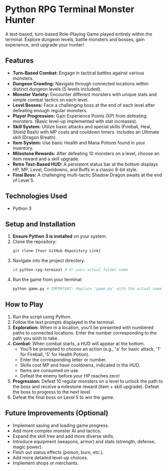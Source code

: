 # Python RPG Terminal Monster Hunter

A text-based, turn-based Role-Playing Game played entirely within the terminal. Explore dungeon levels, battle monsters and bosses, gain experience, and upgrade your hunter!

## Features

*   **Turn-Based Combat:** Engage in tactical battles against various monsters.
*   **Dungeon Crawling:** Navigate through connected locations within distinct dungeon levels (5 levels included).
*   **Monster Variety:** Encounter different monsters with unique stats and simple combat tactics on each level.
*   **Level Bosses:** Face a challenging boss at the end of each level after defeating enough regular monsters.
*   **Player Progression:** Gain Experience Points (XP) from defeating monsters. (Basic level-up implemented with stat increases).
*   **Skill System:** Utilize basic attacks and special skills (Fireball, Heal, Shield Bash) with MP costs and cooldown timers. Includes an Ultimate skill (Dragon Breath).
*   **Item System:** Use basic Health and Mana Potions found in your inventory.
*   **Milestone Rewards:** After defeating 10 monsters on a level, choose an item reward and a skill upgrade.
*   **Retro Text-Based HUD:** A persistent status bar at the bottom displays HP, MP, Level, Cooldowns, and Buffs in a classic 8-bit style.
*   **Final Boss:** A challenging multi-tactic Shadow Dragon awaits at the end of Level 5.

## Technologies Used

*   Python 3

## Setup and Installation

1.  **Ensure Python 3 is installed** on your system.
2.  Clone the repository:
    ```bash
    git clone [Your GitHub Repository Link]
    ```
3.  Navigate into the project directory:
    ```bash
    cd python-rpg-terminal # Or your actual folder name
    ```
4.  Run the game from your terminal:
    ```bash
    python game.py # IMPORTANT: Replace 'game.py' with the actual name of your Python script file!
    ```

## How to Play

1.  Run the script using Python.
2.  Follow the text prompts displayed in the terminal.
3.  **Exploration:** When in a location, you'll be presented with numbered paths to connected locations. Enter the number corresponding to the path you wish to take.
4.  **Combat:** When combat starts, a HUD will appear at the bottom.
    *   You'll be prompted to choose an action (e.g., 'a' for basic attack, '1' for Fireball, '5' for Health Potion).
    *   Enter the corresponding letter or number.
    *   Skills cost MP and have cooldowns, indicated in the HUD.
    *   Items are consumed on use.
    *   Defeat the enemy before your HP reaches zero!
5.  **Progression:** Defeat 10 regular monsters on a level to unlock the path to the boss and receive a milestone reward (item + skill upgrade). Defeat the boss to progress to the next level.
6.  Defeat the final boss on Level 5 to win the game.

## Future Improvements (Optional)

*   Implement saving and loading game progress.
*   Add more complex monster AI and tactics.
*   Expand the skill tree and add more diverse skills.
*   Introduce equipment (weapons, armor) and stats (strength, defense, magic power).
*   Flesh out status effects (poison, burn, etc.).
*   Add more detailed level-up choices.
*   Implement shops or merchants.
